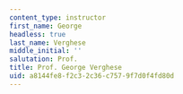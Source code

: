 ```yaml
---
content_type: instructor
first_name: George
headless: true
last_name: Verghese
middle_initial: ''
salutation: Prof.
title: Prof. George Verghese
uid: a8144fe8-f2c3-2c36-c757-9f7d0f4fd80d
---
```

